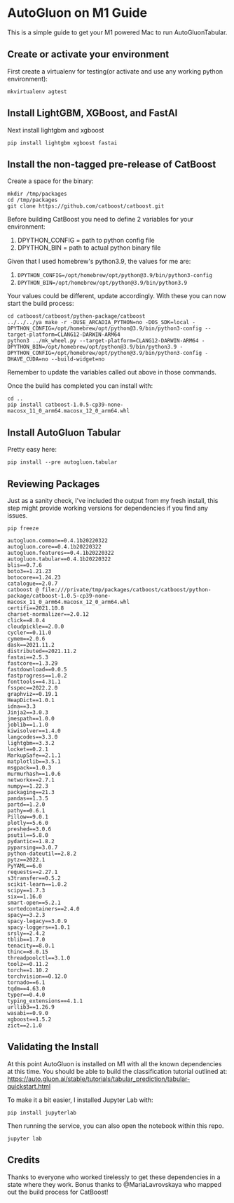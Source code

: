 # AutoGluon on M1 Guide

This is a simple guide to get your M1 powered Mac to run AutoGluonTabular.

## Create or activate your environment
First create a virtualenv for testing(or activate and use any working python environment):

```shell
mkvirtualenv agtest
```
 
## Install LightGBM, XGBoost, and FastAI

Next install lightgbm and xgboost

```shell
pip install lightgbm xgboost fastai
```

## Install the non-tagged pre-release of CatBoost

Create a space for the binary:

```shell
mkdir /tmp/packages
cd /tmp/packages
git clone https://github.com/catboost/catboost.git 
```

Before building CatBoost you need to define 2 variables for your environment:

1. DPYTHON_CONFIG = path to python config file
2. DPYTHON_BIN = path to actual python binary file

Given that I used homebrew's python3.9, the values for me are:

1. `DPYTHON_CONFIG=/opt/homebrew/opt/python@3.9/bin/python3-config`
2. `DPYTHON_BIN=/opt/homebrew/opt/python@3.9/bin/python3.9`

Your values could be different, update accordingly. With these you can now start the build process:

```shell
cd catboost/catboost/python-package/catboost
../../../ya make -r -DUSE_ARCADIA_PYTHON=no -DOS_SDK=local -DPYTHON_CONFIG=/opt/homebrew/opt/python@3.9/bin/python3-config --target-platform=CLANG12-DARWIN-ARM64
python3 ../mk_wheel.py --target-platform=CLANG12-DARWIN-ARM64 -DPYTHON_BIN=/opt/homebrew/opt/python@3.9/bin/python3.9 -DPYTHON_CONFIG=/opt/homebrew/opt/python@3.9/bin/python3-config -DHAVE_CUDA=no --build-widget=no
```

Remember to update the variables called out above in those commands. 

Once the build has completed you can install with:

```shell
cd ..
pip install catboost-1.0.5-cp39-none-macosx_11_0_arm64.macosx_12_0_arm64.whl
```


## Install AutoGluon Tabular

Pretty easy here:

```shell
pip install --pre autogluon.tabular
```

## Reviewing Packages

Just as a sanity check, I've included the output from my fresh install, this step might provide working versions for dependencies if you find any issues.

```shell
pip freeze
```

```
autogluon.common==0.4.1b20220322
autogluon.core==0.4.1b20220322
autogluon.features==0.4.1b20220322
autogluon.tabular==0.4.1b20220322
blis==0.7.6
boto3==1.21.23
botocore==1.24.23
catalogue==2.0.7
catboost @ file:///private/tmp/packages/catboost/catboost/python-package/catboost-1.0.5-cp39-none-macosx_11_0_arm64.macosx_12_0_arm64.whl
certifi==2021.10.8
charset-normalizer==2.0.12
click==8.0.4
cloudpickle==2.0.0
cycler==0.11.0
cymem==2.0.6
dask==2021.11.2
distributed==2021.11.2
fastai==2.5.3
fastcore==1.3.29
fastdownload==0.0.5
fastprogress==1.0.2
fonttools==4.31.1
fsspec==2022.2.0
graphviz==0.19.1
HeapDict==1.0.1
idna==3.3
Jinja2==3.0.3
jmespath==1.0.0
joblib==1.1.0
kiwisolver==1.4.0
langcodes==3.3.0
lightgbm==3.3.2
locket==0.2.1
MarkupSafe==2.1.1
matplotlib==3.5.1
msgpack==1.0.3
murmurhash==1.0.6
networkx==2.7.1
numpy==1.22.3
packaging==21.3
pandas==1.3.5
partd==1.2.0
pathy==0.6.1
Pillow==9.0.1
plotly==5.6.0
preshed==3.0.6
psutil==5.8.0
pydantic==1.8.2
pyparsing==3.0.7
python-dateutil==2.8.2
pytz==2022.1
PyYAML==6.0
requests==2.27.1
s3transfer==0.5.2
scikit-learn==1.0.2
scipy==1.7.3
six==1.16.0
smart-open==5.2.1
sortedcontainers==2.4.0
spacy==3.2.3
spacy-legacy==3.0.9
spacy-loggers==1.0.1
srsly==2.4.2
tblib==1.7.0
tenacity==8.0.1
thinc==8.0.15
threadpoolctl==3.1.0
toolz==0.11.2
torch==1.10.2
torchvision==0.12.0
tornado==6.1
tqdm==4.63.0
typer==0.4.0
typing_extensions==4.1.1
urllib3==1.26.9
wasabi==0.9.0
xgboost==1.5.2
zict==2.1.0
``` 

## Validating the Install

At this point AutoGluon is installed on M1 with all the known dependencies at this time. You should be able to build the classification tutorial outlined at: https://auto.gluon.ai/stable/tutorials/tabular_prediction/tabular-quickstart.html

To make it a bit easier, I installed Jupyter Lab with:

```
pip install jupyterlab   
```

Then running the service, you can also open the notebook within this repo.

```
jupyter lab
```

## Credits

Thanks to everyone who worked tirelessly to get these dependencies in a state where they work. Bonus thanks to @MariaLavrovskaya who mapped out the build process for CatBoost!

